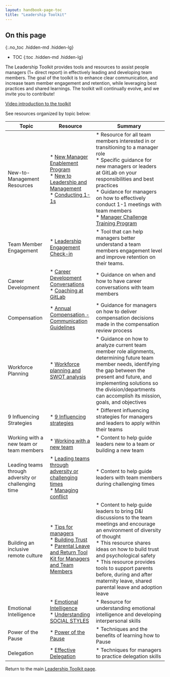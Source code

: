 ```yaml
---
layout: handbook-page-toc
title: "Leadership Toolkit"
---
```


## On this page
{:.no_toc .hidden-md .hidden-lg}

- TOC
{:toc .hidden-md .hidden-lg}

The Leadership Toolkit provides tools and resources to assist people managers (1+ direct report) in effectively leading and developing team members. The goal of the toolkit is to enhance clear communication, and increase team member engagement and retention, while leveraging best practices and shared learnings. The toolkit will continually evolve, and we invite you to contribute!

[Video introduction to the toolkit](https://www.youtube.com/watch?v=XEzDjN0Zd2I&feature=youtu.be)

See resources organized by topic below:

| Topic | Resource| Summary|
| ----- | ---------------------------------------|--------|
| New-to-Management Resources| * [New Manager Enablement Program](/handbook/people-group/learning-and-development/#new-manager-enablement-program) <br> * [New to Leadership and Management](/handbook/people-group/leadership-toolkit/new-to-leadership-and-management) <br> * [Conducting 1-1s](/handbook/leadership/1-1/) | * Resource for all team members interested in or transitioning to a manager role <br> * Specific guidance for new managers or leaders at GitLab on your responsibilities and best practices <br> * Guidance for managers on how to effectively conduct 1-1 meetings with team members <br> * [Manager Challenge Training Program](/handbook/people-group/learning-and-development/manager-challenge/) |
| Team Member Engagement| * [Leadership Engagement Check-in](/handbook/people-group/leadership-toolkit/Leadership-Engagement-Check-in/)| * Tool that can help managers better understand a team members engagement level and improve retention on their teams. |
| Career Development| * [Career Development Conversations](/handbook/leadership/1-1/#career-development-discussion-at-the-1-1) <br> * [Coaching at GitLab](/handbook/leadership/coaching/)| * Guidance on when and how to have career conversations with team members|
| Compensation| * [Annual Compensation - Communication Guidelines](/handbook/people-group/leadership-toolkit/compensation-review)| * Guidance for managers on how to deliver compensation decisions made in the compensation review process|
| Workforce Planning| * [Workforce planning and SWOT analysis](/handbook/people-group/leadership-toolkit/workforce-planning-and-swot-analysis)| * Guidance on how to analyze current team member role alignments, determining future team member needs, identifying the gap between the present and future, and implementing solutions so the division/departments can accomplish its mission, goals, and objectives |
| 9 Influencing Strategies | * [9 Influencing strategies](/handbook/people-group/leadership-toolkit/9-influencing-strategies/) | * Different influencing strategies for managers and leaders to apply within their teams|
| Working with a new team or team members  | * [Working with a new team ](/handbook/people-group/leadership-toolkit/working-with-new-team/) | * Content to help guide leaders new to a team or building a new team |
| Leading teams through adversity or challenging time  | * [Leading teams through adversity or challenging times ](/handbook/people-group/leadership-toolkit/leading-teams-through-adversity-or-challenging-times/) <br> * [Managing conflict](/handbook/people-group/leadership-toolkit/managing-conflict/) | * Content to help guide leaders with team members during challenging times  |
| Building an inclusive remote culture  | * [Tips for managers ](/company/culture/inclusion/building-diversity-and-inclusion/#tips-for-managers)<br> * [Building Trust](/handbook/leadership/building-trust/) <br> * [Parental Leave and Return Tool Kit for Managers and Team Members](/handbook/total-rewards/benefits/parental-leave-toolkit/) | * Content to help guide leaders to bring D&I discussions to the team meetings and encourage an environment of diversity of thought <br> * This resource shares ideas on how to build trust and psychological safety <br> * This resource provides tools to support parents before, during and after maternity leave, shared parental leave and adoption leave |
| Emotional Intelligence | * [Emotional Intelligence](/handbook/leadership/emotional-intelligence/) <br> * [Understanding SOCIAL STYLES](/handbook/leadership/emotional-intelligence/social-styles/) | * Resource for understanding emotional intelligence and developing interpersonal skills |
| Power of the Pause | * [Power of the Pause](/handbook/people-group/leadership-toolkit/Power-of-the-Pause/) | * Techniques and the benefits of learning how to Pause |
| Delegation | * [Effective Delegation](/handbook/people-group/leadership-toolkit/effective-delegation) | * Techniques for managers to practice delegation skills |



Return to the main [Leadership Toolkit page](/handbook/people-group/leadership-toolkit/).
